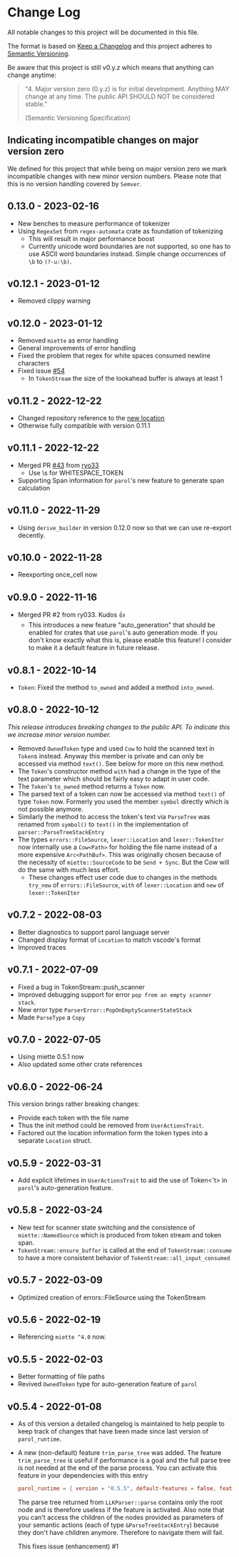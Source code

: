 # Change Log

All notable changes to this project will be documented in this file.

The format is based on [Keep a Changelog](http://keepachangelog.com/)
and this project adheres to [Semantic Versioning](http://semver.org/).

Be aware that this project is still v0.y.z which means that anything can change anytime:

>"4. Major version zero (0.y.z) is for initial development. Anything MAY change at any time. The public API SHOULD NOT be considered stable."
>
>(Semantic Versioning Specification)

## Indicating incompatible changes on major version zero

We defined for this project that while being on major version zero we mark incompatible changes with
new minor version numbers. Please note that this is no version handling covered by `Semver`.

## 0.13.0 - 2023-02-16

* New benches to measure performance of tokenizer
* Using `RegexSet` from `regex-automata` crate as foundation of tokenizing
  * This will result in major performance boost
  * Currently unicode word boundaries are not supported, so one has to use ASCII word boundaries
  instead. Simple change occurrences of `\b` to `(?-u:\b)`.

## v0.12.1 - 2023-01-12

* Removed clippy warning

## v0.12.0 - 2023-01-12

* Removed `miette` as error handling
* General improvements of error handling
* Fixed the problem that regex for white spaces consumed newline characters
* Fixed issue [#54](https://github.com/jsinger67/parol/issues/54)
  * In `TokenStream` the size of the lookahead buffer is always at least 1

## v0.11.2 - 2022-12-22

* Changed repository reference to the [new location](https://github.com/jsinger67/parol/tree/main/crates/parol_runtime)
* Otherwise fully compatible with version 0.11.1

## v0.11.1 - 2022-12-22

* Merged PR [#43](https://github.com/jsinger67/parol/pull/43) from [ryo33](https://github.com/ryo33)
  * Use \s for WHITESPACE_TOKEN
* Supporting Span information for `parol`'s new feature to generate span calculation

## v0.11.0 - 2022-11-29

* Using `derive_builder` in version 0.12.0 now so that we can use re-export decently.

## v0.10.0 - 2022-11-28

* Reexporting once_cell now

## v0.9.0 - 2022-11-16

* Merged PR #2 from ry033. Kudos 👍
  * This introduces a new feature "auto_generation" that should be enabled for crates that use
  `parol`'s auto generation mode. If you don't know exactly what this is, please enable this
  feature! I consider to make it a default feature in future release.

## v0.8.1 - 2022-10-14

* `Token`: Fixed the method `to_owned` and added a method `into_owned`.

## v0.8.0 - 2022-10-12

*This release introduces breaking changes to the public API. To indicate this we increase minor
version number.*

* Removed `OwnedToken` type and used `Cow` to hold the scanned text in `Token`s instead. Anyway this
member is private and can only be accessed via method `text()`. See below for more on this new
method.
* The `Token`'s constructor method `with` had a change in the type of the text parameter which
should be fairly easy to adapt in user code.
* The `Token`'s `to_owned` method returns a `Token` now.
* The parsed text of a token can now be accessed via method `text()` of type `Token` now. Formerly
you used the member `symbol` directly which is not possible anymore.
* Similarly the method to access the token's text via `ParseTree` was renamed from `symbol()` to
`text()` in the implementation of `parser::ParseTreeStackEntry`
* The types `errors::FileSource`, `lexer::Location` and `lexer::TokenIter` now internally use a
`Cow<Path>` for holding the file name instead of a more expensive `Arc<PathBuf>`. This was
originally chosen because of the necessity of `miette::SourceCode` to be `Send + Sync`. But the Cow
will do the same with much less effort.
  * These changes effect user code due to changes in the methods `try_new` of `errors::FileSource`,
`with` of `lexer::Location` and `new` of `lexer::TokenIter`

## v0.7.2 - 2022-08-03

* Better diagnostics to support parol language server
* Changed display format of `Location` to match vscode's format
* Improved traces

## v0.7.1 - 2022-07-09

* Fixed a bug in TokenStream::push_scanner
* Improved debugging support for error `pop from an empty scanner stack`.
* New error type `ParserError::PopOnEmptyScannerStateStack`
* Made `ParseType` a `Copy`

## v0.7.0 - 2022-07-05

* Using miette 0.5.1 now
* Also updated some other crate references

## v0.6.0 - 2022-06-24

This version brings rather breaking changes:

* Provide each token with the file name
* Thus the init method could be removed from `UserActionsTrait`.
* Factored out the location information form the token types into a separate `Location` struct.

## v0.5.9 - 2022-03-31

* Add explicit lifetimes in `UserActionsTrait` to aid the use of Token<'t> in `parol`'s auto-generation feature.

## v0.5.8 - 2022-03-24

* New test for scanner state switching and the consistence of `miette::NamedSource` which is
produced from token stream and token span.
* `TokenStream::ensure_buffer` is called at the end of `TokenStream::consume` to have a more
consistent behavior of `TokenStream::all_input_consumed`

## v0.5.7 - 2022-03-09

* Optimized creation of errors::FileSource using the TokenStream

## v0.5.6 - 2022-02-19

* Referencing `miette ^4.0` now.

## v0.5.5 - 2022-02-03

* Better formatting of file paths
* Revived `OwnedToken` type for auto-generation feature of `parol`

## v0.5.4 - 2022-01-08

* As of this version a detailed changelog is maintained to help people to keep track of changes that
have been made since last version of `parol_runtime`.
* A new (non-default) feature `trim_parse_tree` was added. The feature `trim_parse_tree` is useful
if performance is a goal and the full parse tree is not needed at the end of the parse process.
You can activate this feature in your dependencies with this entry

    ```toml
    parol_runtime = { version = "0.5.5", default-features = false, features = ["trim_parse_tree"] }
    ```

    The parse tree returned from `LLKParser::parse` contains only the root node and is therefore
useless if the feature is activated. Also note that you can't access the children of the nodes
provided as parameters of your semantic actions (each of type `&ParseTreeStackEntry`) because they
don't have children anymore. Therefore to navigate them will fail.

    This fixes issue (enhancement) #1
